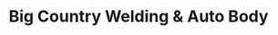 ---
title: "Big Country Welding & Auto Body"
url: /wahoo/big-country-welding-and-auto-body/
shop: car parts
---